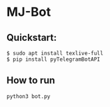 # MJ-Bot

## Quickstart:
```
$ sudo apt install texlive-full
$ pip install pyTelegramBotAPI
```

## How to run 
```
python3 bot.py
```
